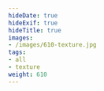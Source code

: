 ```yaml
---
hideDate: true
hideExif: true
hideTitle: true
images:
- /images/610-texture.jpg
tags:
- all
- texture
weight: 610
---
```

